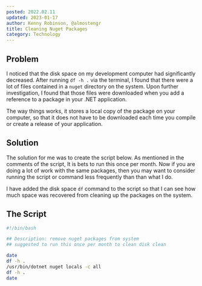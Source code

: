 ```yaml
---
posted: 2022.02.11
updated: 2023-01-17
author: Kenny Robinson, @almostengr
title: Cleaning Nuget Packages
category: Technology
---
```


## Problem

I noticed that the disk space on my development computer had significantly decreased. After running 
```df -h .``` via the terminal, I found that there were a lot of files contained in a ```nuget``` directory
on the system. Upon further investigation, I found that those files were downloaded when you 
add a reference to a package in your .NET application. 

The way things works, it stores a local copy of the package on your computer, so that it does not have to be 
downloaded each time you compile or create a release of your application.

## Solution

The solution for me was to create the script below. As mentioned in the comments of the script, It is bets 
to run this once per month. Now if you are doing a lot of work with the same packages, then you may want 
to consider running the script or command less frequently than than what I do.

I have added the disk space ```df``` command to the script so that I can see how much space was recovered
from cleaning up the packages on the system.

## The Script

```sh
#!/bin/bash

## Description: remove nuget packages from system 
## suggested to run this once per month to clean disk clean

date
df -h . 
/usr/bin/dotnet nuget locals -c all
df -h . 
date
```
